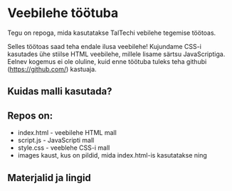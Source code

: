 # Veebilehe töötuba

Tegu on repoga, mida kasutatakse TalTechi vebilehe tegemise töötoas.

Selles töötoas saad teha endale ilusa veebilehe! Kujundame CSS-i kasutades ühe stiilse HTML veebilehe,
millele lisame särtsu JavaScriptiga. Eelnev kogemus ei ole oluline,
kuid enne töötuba tuleks teha githubi (https://github.com/) kastuaja.

## Kuidas malli kasutada?


## Repos on:
* index.html - veebilehe HTML mall
* script.js - JavaScripti mall
* style.css - veeblehe CSS-i mall
* images kaust, kus on pildid, mida index.html-is kasutatakse ning 

## Materjalid ja lingid
